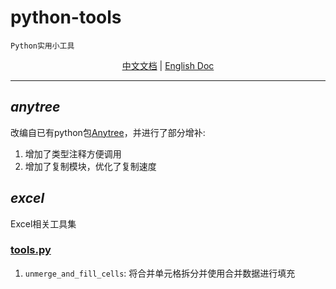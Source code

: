 # python-tools
    Python实用小工具
<p align="center">
   <a href="./README_zh.md">中文文档</a> |
   <a href="../README.md">English Doc</a>
</p>

---


## ***anytree***
改编自已有python包[Anytree](https://pypi.org/project/anytree/)，并进行了部分增补:
1. 增加了类型注释方便调用
2. 增加了复制模块，优化了复制速度

## ***excel***
Excel相关工具集

### [tools.py](../excel/tools.py)
1. `unmerge_and_fill_cells`: 将合并单元格拆分并使用合并数据进行填充